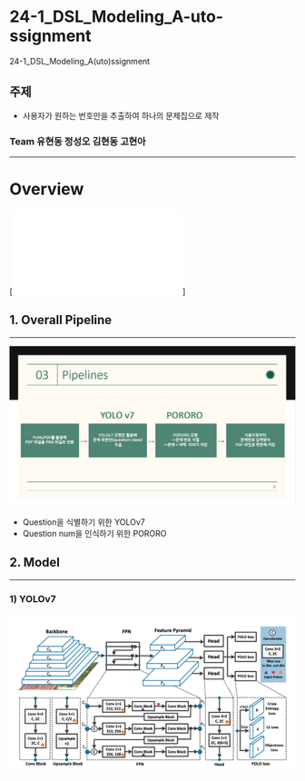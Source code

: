 # 24-1_DSL_Modeling_A-uto-ssignment
24-1_DSL_Modeling_A(uto)ssignment

## 주제
* 사용자가 원하는 번호만을 추출하여 하나의 문제집으로 제작

### Team 유현동 정성오 김현동 고현아
---
# Overview
[![발표 자료](/24-1_Modeling_CV_A(uto)ssignment.pdf)]


## 1. Overall Pipeline
---
![Example Image](/images/pipeline.png)

* Question을 식별하기 위한 YOLOv7
* Question num을 인식하기 위한 PORORO

## 2. Model
---
### 1) YOLOv7

![Example Image](/images/YOLOv7_architecture.png)
